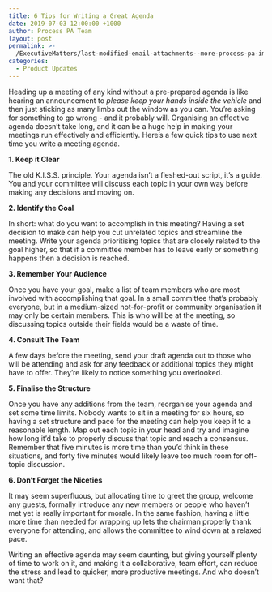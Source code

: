 ```yaml
---
title: 6 Tips for Writing a Great Agenda
date: 2019-07-03 12:00:00 +1000
author: Process PA Team
layout: post
permalink: >-
  /ExecutiveMatters/last-modified-email-attachments--more-process-pa-improvements
categories:
  - Product Updates
---
```


Heading up a meeting of any kind without a pre-prepared agenda is like hearing an announcement to *please keep your hands inside the vehicle* and then just sticking as many limbs out the window as you can. You’re asking for something to go wrong - and it probably will. Organising an effective agenda doesn’t take long, and it can be a huge help in making your meetings run effectively and efficiently. Here’s a few quick tips to use next time you write a meeting agenda.

**1\. Keep it Clear**

The old K.I.S.S. principle. Your agenda isn’t a fleshed-out script, it’s a guide. You and your committee will discuss each topic in your own way before making any decisions and moving on.

**2\. Identify the Goal**

In short: what do you want to accomplish in this meeting? Having a set decision to make can help you cut unrelated topics and streamline the meeting. Write your agenda prioritising topics that are closely related to the goal higher, so that if a committee member has to leave early or something happens then a decision is reached.

**3\. Remember Your Audience**

Once you have your goal, make a list of team members who are most involved with accomplishing that goal. In a small committee that’s probably everyone, but in a medium-sized not-for-profit or community organisation it may only be certain members. This is who will be at the meeting, so discussing topics outside their fields would be a waste of time.

**4\. Consult The Team**

A few days before the meeting, send your draft agenda out to those who will be attending and ask for any feedback or additional topics they might have to offer. They’re likely to notice something you overlooked.

**5\. Finalise the Structure**

Once you have any additions from the team, reorganise your agenda and set some time limits. Nobody wants to sit in a meeting for six hours, so having a set structure and pace for the meeting can help you keep it to a reasonable length. Map out each topic in your head and try and imagine how long it’d take to properly discuss that topic and reach a consensus. Remember that five minutes is more time than you’d think in these situations, and forty five minutes would likely leave too much room for off-topic discussion.

**6\. Don’t Forget the Niceties**

It may seem superfluous, but allocating time to greet the group, welcome any guests, formally introduce any new members or people who haven’t met yet is really important for morale. In the same fashion, having a little more time than needed for wrapping up lets the chairman properly thank everyone for attending, and allows the committee to wind down at a relaxed pace.&nbsp;

Writing an effective agenda may seem daunting, but giving yourself plenty of time to work on it, and making it a collaborative, team effort, can reduce the stress and lead to quicker, more productive meetings. And who doesn’t want that?